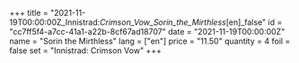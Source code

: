 +++
title = "2021-11-19T00:00:00Z_Innistrad:_Crimson_Vow_Sorin_the_Mirthless_[en]_false"
id = "cc7ff5f4-a7cc-41a1-a22b-8cf67ad18707"
date = "2021-11-19T00:00:00Z"
name = "Sorin the Mirthless"
lang = ["en"]
price = "11.50"
quantity = 4
foil = false
set = "Innistrad: Crimson Vow"
+++
